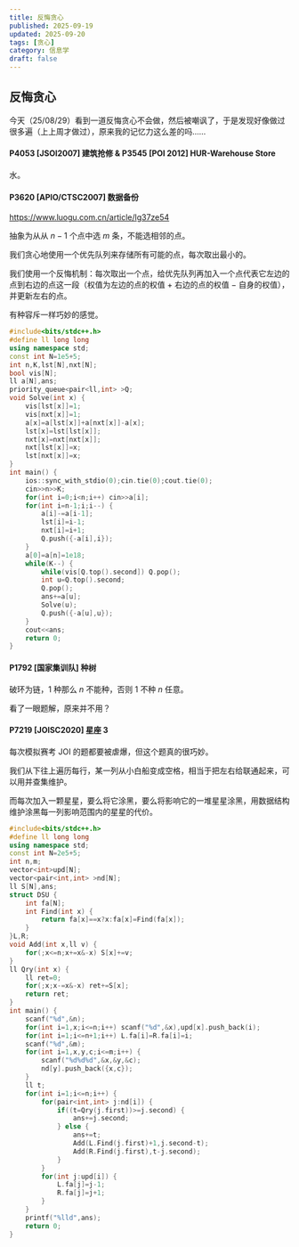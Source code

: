 ```yaml
---
title: 反悔贪心
published: 2025-09-19
updated: 2025-09-20
tags: [贪心]
category: 信息学
draft: false
---
```


## 反悔贪心

今天（25/08/29）看到一道反悔贪心不会做，然后被嘲讽了，于是发现好像做过很多遍（上上周才做过），原来我的记忆力这么差的吗……

#### P4053 [JSOI2007] 建筑抢修 & P3545 [POI 2012] HUR-Warehouse Store

水。

#### P3620 [APIO/CTSC2007] 数据备份

https://www.luogu.com.cn/article/lg37ze54

抽象为从从 $n-1$ 个点中选 $m$ 条，不能选相邻的点。

我们贪心地使用一个优先队列来存储所有可能的点，每次取出最小的。

我们使用一个反悔机制：每次取出一个点，给优先队列再加入一个点代表它左边的点到右边的点这一段（权值为左边的点的权值 $+$ 右边的点的权值 $-$ 自身的权值），并更新左右的点。

有种容斥一样巧妙的感觉。

```cpp
#include<bits/stdc++.h>
#define ll long long
using namespace std;
const int N=1e5+5;
int n,K,lst[N],nxt[N];
bool vis[N];
ll a[N],ans;
priority_queue<pair<ll,int> >Q;
void Solve(int x) {
	vis[lst[x]]=1;
	vis[nxt[x]]=1;
	a[x]=a[lst[x]]+a[nxt[x]]-a[x];
	lst[x]=lst[lst[x]];
	nxt[x]=nxt[nxt[x]];
	nxt[lst[x]]=x;
	lst[nxt[x]]=x;
}
int main() {
	ios::sync_with_stdio(0);cin.tie(0);cout.tie(0);
	cin>>n>>K;
	for(int i=0;i<n;i++) cin>>a[i];
	for(int i=n-1;i;i--) {
		a[i]-=a[i-1];
		lst[i]=i-1;
		nxt[i]=i+1;
		Q.push({-a[i],i});
	}
	a[0]=a[n]=1e18;
	while(K--) {
		while(vis[Q.top().second]) Q.pop();
		int u=Q.top().second;
		Q.pop();
		ans+=a[u];
		Solve(u);
		Q.push({-a[u],u});
	}
	cout<<ans;
	return 0;
}
```

#### P1792 [国家集训队] 种树

破环为链，$1$ 种那么 $n$ 不能种，否则 $1$ 不种 $n$ 任意。

看了一眼题解，原来并不用？

#### P7219 [JOISC2020] 星座 3

每次模拟赛考 JOI 的题都要被虐爆，但这个题真的很巧妙。

我们从下往上遍历每行，某一列从小白船变成空格，相当于把左右给联通起来，可以用并查集维护。

而每次加入一颗星星，要么将它涂黑，要么将影响它的一堆星星涂黑，用数据结构维护涂黑每一列影响范围内的星星的代价。

```cpp
#include<bits/stdc++.h>
#define ll long long
using namespace std;
const int N=2e5+5;
int n,m;
vector<int>upd[N];
vector<pair<int,int> >nd[N];
ll S[N],ans;
struct DSU {
	int fa[N];
	int Find(int x) {
		return fa[x]==x?x:fa[x]=Find(fa[x]);
	}
}L,R;
void Add(int x,ll v) {
	for(;x<=n;x+=x&-x) S[x]+=v;
}
ll Qry(int x) {
	ll ret=0;
	for(;x;x-=x&-x) ret+=S[x];
	return ret;
}
int main() {
	scanf("%d",&n);
	for(int i=1,x;i<=n;i++) scanf("%d",&x),upd[x].push_back(i);
	for(int i=1;i<=n+1;i++) L.fa[i]=R.fa[i]=i;
	scanf("%d",&m);
	for(int i=1,x,y,c;i<=m;i++) {
		scanf("%d%d%d",&x,&y,&c);
		nd[y].push_back({x,c});
	}
	ll t;
	for(int i=1;i<=n;i++) {
		for(pair<int,int> j:nd[i]) {
			if((t=Qry(j.first))>=j.second) {
				ans+=j.second;
			} else {
				ans+=t;
				Add(L.Find(j.first)+1,j.second-t);
				Add(R.Find(j.first),t-j.second);
			}
		}
		for(int j:upd[i]) {
			L.fa[j]=j-1;
			R.fa[j]=j+1;
		}
	}
	printf("%lld",ans);
	return 0;
}
```